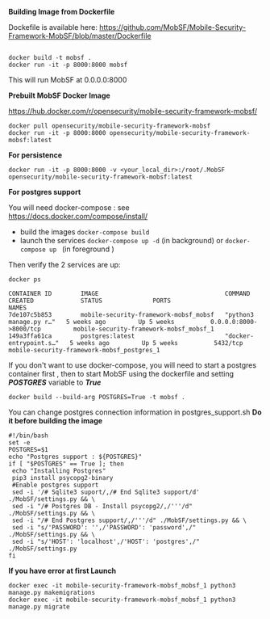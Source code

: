 **Building Image from Dockerfile**

Dockefile is available here: https://github.com/MobSF/Mobile-Security-Framework-MobSF/blob/master/Dockerfile

```

docker build -t mobsf .
docker run -it -p 8000:8000 mobsf

```

This will run MobSF at 0.0.0.0:8000

**Prebuilt MobSF Docker Image**

https://hub.docker.com/r/opensecurity/mobile-security-framework-mobsf/
```
docker pull opensecurity/mobile-security-framework-mobsf
docker run -it -p 8000:8000 opensecurity/mobile-security-framework-mobsf:latest
```

**For persistence**

`docker run -it -p 8000:8000 -v <your_local_dir>:/root/.MobSF opensecurity/mobile-security-framework-mobsf:latest`

**For postgres support**

You will need docker-compose : see https://docs.docker.com/compose/install/

* build the images 
`docker-compose build`
* launch the services
`docker-compose up -d`  (in background)
or
`docker-compose up ` (in foreground )

Then verify the 2 services are up:

`docker ps `

```
CONTAINER ID        IMAGE                                   COMMAND                  CREATED             STATUS              PORTS                          NAMES
7de107c5b853        mobile-security-framework-mobsf_mobsf   "python3 manage.py r…"   5 weeks ago         Up 5 weeks          0.0.0.0:8000->8000/tcp         mobile-security-framework-mobsf_mobsf_1
149a3ffa61ca        postgres:latest                         "docker-entrypoint.s…"   5 weeks ago         Up 5 weeks          5432/tcp                       mobile-security-framework-mobsf_postgres_1
```
If you don't want to use docker-compose, you will need to start a postgres container first , then to start MobSF using the dockerfile and setting **_POSTGRES_** variable to **_True_**

`docker build --build-arg POSTGRES=True -t mobsf .`

You can change postgres connection information in postgres_support.sh
**Do it before building the image**
```
#!/bin/bash
set -e
POSTGRES=$1
echo "Postgres support : ${POSTGRES}"
if [ "$POSTGRES" == True ]; then
 echo "Installing Postgres"
 pip3 install psycopg2-binary
 #Enable postgres support
 sed -i '/# Sqlite3 suport/,/# End Sqlite3 support/d' ./MobSF/settings.py && \
 sed -i "/# Postgres DB - Install psycopg2/,/'''/d" ./MobSF/settings.py && \
 sed -i "/# End Postgres support/,/'''/d" ./MobSF/settings.py && \
 sed -i "s/'PASSWORD': '',/'PASSWORD': 'password',/" ./MobSF/settings.py && \
 sed -i "s/'HOST': 'localhost',/'HOST': 'postgres',/" ./MobSF/settings.py
fi
````

**If you have error at first Launch**
```
docker exec -it mobile-security-framework-mobsf_mobsf_1 python3 manage.py makemigrations
docker exec -it mobile-security-framework-mobsf_mobsf_1 python3 manage.py migrate
```